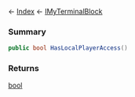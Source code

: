 ← [Index](Api-Index) ← [IMyTerminalBlock](Sandbox.ModAPI.Ingame.IMyTerminalBlock)

### Summary

```csharp
public bool HasLocalPlayerAccess()
```

### Returns

[bool](System.Boolean)

